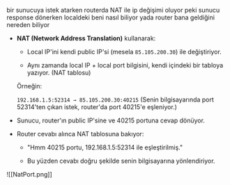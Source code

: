 
bir sunucuya istek atarken routerda NAT ile ip değişimi oluyor peki sunucu response dönerken localdeki beni nasıl biliyor yada router bana geldiğini nereden biliyor

- **NAT (Network Address Translation)** kullanarak:
    
    - Local IP'ini kendi public IP'si (mesela `85.105.200.30`) ile değiştiriyor.
        
    - Aynı zamanda local IP + local port bilgisini, kendi içindeki bir tabloya yazıyor. (NAT tablosu)
        
    
    Örneğin:
    
    `192.168.1.5:52314 → 85.105.200.30:40215`
    (Senin bilgisayarında port 52314'ten çıkan istek, router'da port 40215'e eşleniyor.)
    
- Sunucu, router'ın public IP'sine ve 40215 portuna cevap dönüyor.
    
- Router cevabı alınca NAT tablosuna bakıyor:
    
    - "Hmm 40215 portu, 192.168.1.5:52314 ile eşleştirilmiş."
        
    - Bu yüzden cevabı doğru şekilde senin bilgisayarına yönlendiriyor.


![[NatPort.png]]